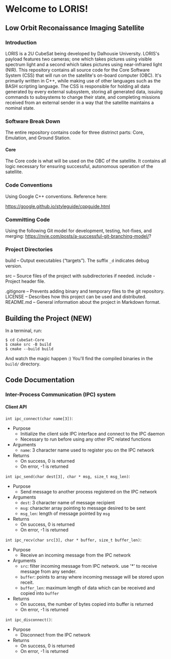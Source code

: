 # Welcome to LORIS!
## Low Orbit Reconaissance Imaging Satellite
### Introduction

LORIS is a 2U CubeSat being developed by Dalhousie University. LORIS's payload features two cameras; one which takes pictures using visible spectrum light and a second which takes pictures using near-infrared light (NIR). This repository contains all source code for the Core Software System (CSS) that will run on the satellite's on-board computer (OBC). It's primarily written in C++, while making use of other languages such as the BASH scripting language. The CSS is responsible for holding all data generated by every external subsystem, storing all generated data, issuing commands to subsystems to change their state, and completing missions received from an external sender in a way that the satellite maintains a nominal state.

### Software Break Down

The entire repository contains code for three distrinct parts: Core, Emulation, and Ground Station.

#### Core
The Core code is what will be used on the OBC of the satellite. It contains all logic necessary for ensuring successful, autonomous operation of the satellite.

<!-- #### Emulation
The Emulation code is used to emulate the hardware subsystems during development of the CSS.

#### Ground Station

The Ground Station code is used to create an interface that operators can use to interact with the CubeSat, whether its being simulated in a nearby computer or in orbit. From here, operators can request data, issue commands, test/debug, and start simulations. -->


### Code Conventions

Using Google C++ conventions. Reference here:

https://google.github.io/styleguide/cppguide.html

### Committing Code

Using the following Git model for development, testing, hot-fixes, and merging:
https://nvie.com/posts/a-successful-git-branching-model/?


### Project Directories

build – Output executables (“targets”). The suffix `_d` indicates debug version.
<!-- data – Files used by the main executable. -->
<!-- doc – Project’s documentation, possibly auto-generated. -->
<!-- deps – Subdirectories with external dependencies like libraries. -->
<!-- obj – Binary objects created during compilation. -->
src – Source files of the project with subdirectories if needed.
include - Project header file.
<!-- test – Source files of tests. -->
.gitignore – Prevents adding binary and temporary files to the git repository.
LICENSE – Describes how this project can be used and distributed.
README.md – General information about the project in Markdown format.

## Building the Project (NEW)

In a terminal, run:
```
$ cd CubeSat-Core
$ cmake src -B build
$ cmake --build build
```
And watch the magic happen :) You'll find the compiled binaries in the `build/` directory.

## Code Documentation 

### Inter-Process Communication (IPC) system
#### Client API
`int ipc_connect(char name[3])`:
* Purpose
  * Initialize the client side IPC interface and connect to the IPC daemon
  * Necessary to run before using any other IPC related functions
* Arguments
  * `name`: 3 character name used to register you on the IPC network
* Returns
  * On success, 0 is returned
  * On error, -1 is returned

`int ipc_send(char dest[3], char * msg, size_t msg_len)`:
* Purpose
  * Send message to another process registered on the IPC network
* Arguments
  * `dest`: 3 character name of message recipient
  * `msg`: character array pointing to message desired to be sent 
  * `msg_len`: length of message pointed by `msg`
* Returns
  * On success, 0 is returned
  * On error, -1 is returned

`int ipc_recv(char src[3], char * buffer, size_t buffer_len)`:
* Purpose
  * Receive an incoming message from the IPC network
* Arguments
  * `src`: filter incoming message from IPC network. 
         use '*' to receive message from any sender.
  * `buffer`: points to array where incoming message will be stored upon receit.
  * `buffer_len`: maximum length of data which can be received and copied into `buffer`
* Returns
  * On success, the number of bytes copied into buffer is returned
  * On error, -1 is returned

`int ipc_disconnect()`:
* Purpose
  * Disconnect from the IPC network
* Returns
  * On success, 0 is returned
  * On error, -1 is returned
